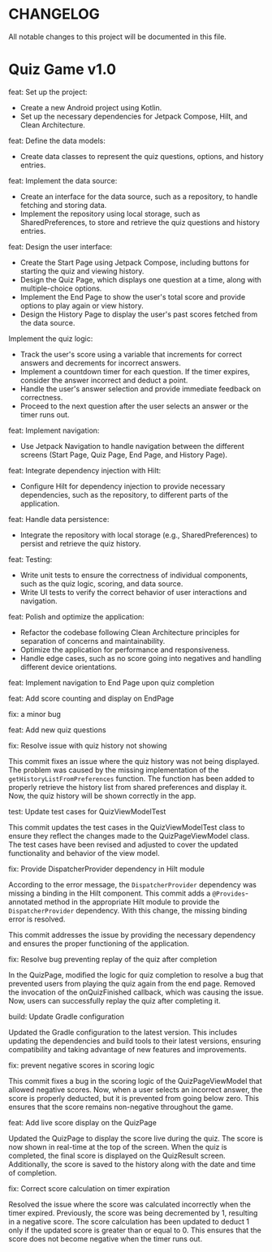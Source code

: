 # CHANGELOG

All notable changes to this project will be documented in this file.

# Quiz Game v1.0

feat: Set up the project:

- Create a new Android project using Kotlin.
- Set up the necessary dependencies for Jetpack Compose, Hilt, and Clean Architecture.

feat: Define the data models:

- Create data classes to represent the quiz questions, options, and history entries.

feat: Implement the data source:

- Create an interface for the data source, such as a repository, to handle fetching and storing
  data.
- Implement the repository using local storage, such as SharedPreferences, to store and retrieve the
  quiz questions and history entries.

feat: Design the user interface:

- Create the Start Page using Jetpack Compose, including buttons for starting the quiz and viewing
  history.
- Design the Quiz Page, which displays one question at a time, along with multiple-choice options.
- Implement the End Page to show the user's total score and provide options to play again or view
  history.
- Design the History Page to display the user's past scores fetched from the data source.

Implement the quiz logic:

- Track the user's score using a variable that increments for correct answers and decrements for
  incorrect answers.
- Implement a countdown timer for each question. If the timer expires, consider the answer incorrect
  and deduct a point.
- Handle the user's answer selection and provide immediate feedback on correctness.
- Proceed to the next question after the user selects an answer or the timer runs out.

feat: Implement navigation:

- Use Jetpack Navigation to handle navigation between the different screens (Start Page, Quiz Page,
  End Page, and History Page).

feat: Integrate dependency injection with Hilt:

- Configure Hilt for dependency injection to provide necessary dependencies, such as the repository,
  to different parts of the application.

feat: Handle data persistence:

- Integrate the repository with local storage (e.g., SharedPreferences) to persist and retrieve the
  quiz history.

feat: Testing:

- Write unit tests to ensure the correctness of individual components, such as the quiz logic,
  scoring, and data source.
- Write UI tests to verify the correct behavior of user interactions and navigation.

feat: Polish and optimize the application:

- Refactor the codebase following Clean Architecture principles for separation of concerns and
  maintainability.
- Optimize the application for performance and responsiveness.
- Handle edge cases, such as no score going into negatives and handling different device
  orientations.

feat: Implement navigation to End Page upon quiz completion

feat: Add score counting and display on EndPage

fix: a minor bug

feat: Add new quiz questions

fix: Resolve issue with quiz history not showing

This commit fixes an issue where the quiz history was not being displayed. The problem was caused by
the missing implementation of the `getHistoryListFromPreferences` function. The function has been
added to properly retrieve the history list from shared preferences and display it. Now, the quiz
history will be shown correctly in the app.

test: Update test cases for QuizViewModelTest

This commit updates the test cases in the QuizViewModelTest class to ensure they reflect the changes
made to the QuizPageViewModel class. The test cases have been revised and adjusted to cover the
updated functionality and behavior of the view model.

fix: Provide DispatcherProvider dependency in Hilt module

According to the error message, the `DispatcherProvider` dependency was missing a binding in the
Hilt component. This commit adds a `@Provides`-annotated method in the appropriate Hilt module to
provide the `DispatcherProvider` dependency. With this change, the missing binding error is
resolved.

This commit addresses the issue by providing the necessary dependency and ensures the proper
functioning of the application.

fix: Resolve bug preventing replay of the quiz after completion

In the QuizPage, modified the logic for quiz completion to resolve a bug that prevented users from
playing the quiz again from the end page. Removed the invocation of the onQuizFinished callback,
which was causing the issue. Now, users can successfully replay the quiz after completing it.

build: Update Gradle configuration

Updated the Gradle configuration to the latest version. This includes updating the dependencies and
build tools to their latest versions, ensuring compatibility and taking advantage of new features
and improvements.

fix: prevent negative scores in scoring logic

This commit fixes a bug in the scoring logic of the QuizPageViewModel that allowed negative scores.
Now, when a user selects an incorrect answer, the score is properly deducted, but it is prevented
from going below zero. This ensures that the score remains non-negative throughout the game.

feat: Add live score display on the QuizPage

Updated the QuizPage to display the score live during the quiz. The score is now shown in real-time
at the top of the screen. When the quiz is completed, the final score is displayed on the QuizResult
screen. Additionally, the score is saved to the history along with the date and time of completion.

fix: Correct score calculation on timer expiration

Resolved the issue where the score was calculated incorrectly when the timer expired. Previously,
the score was being decremented by 1, resulting in a negative score. The score calculation has been
updated to deduct 1 only if the updated score is greater than or equal to 0. This ensures that the
score does not become negative when the timer runs out.
